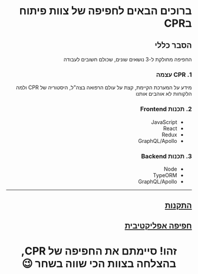 <div dir="rtl">

# ברוכים הבאים לחפיפה של צוות פיתוח בCPR

## הסבר כללי

החפיפה מחולקת ל-3 נושאים שונים, שכולם חשובים לעבודה

### 1. CPR עצמה
 מידע על המערכת הקיימת, קצת על עולם הרפואה בצה"ל, היסטוריה של CPR ולמה הלקוחות לא אוהבים אותנו 

### 2. **תכנות Frontend**
- JavaScript
- React
- Redux
- GraphQL/Apollo 

### 3. **תכנות Backend**
- Node 
- TypeORM
- GraphQL/Apollo

----------

## [התקנות](./Installations.md)

## [חפיפה אפליקטיבית](./fullstack-mentoing.md)

<h1 style="text-align: center;">
זהו! סיימתם את החפיפה של CPR, בהצלחה בצוות הכי שווה בשחר 😉 </h1>
<div>
